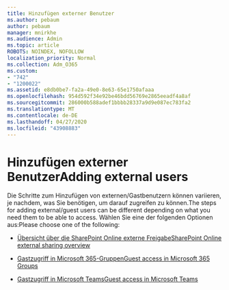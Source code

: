 ```yaml
---
title: Hinzufügen externer Benutzer
ms.author: pebaum
author: pebaum
manager: mnirkhe
ms.audience: Admin
ms.topic: article
ROBOTS: NOINDEX, NOFOLLOW
localization_priority: Normal
ms.collection: Adm_O365
ms.custom:
- "742"
- "1200022"
ms.assetid: e8db0be7-fa2a-49e0-8e63-65e1750afaaa
ms.openlocfilehash: 954d592f34e92be46bdd56769e2865eeadf4a8af
ms.sourcegitcommit: 286000b588adef1bbbb28337a9d9e087ec783fa2
ms.translationtype: MT
ms.contentlocale: de-DE
ms.lasthandoff: 04/27/2020
ms.locfileid: "43908883"
---
```

# <a name="adding-external-users"></a><span data-ttu-id="fb2e9-102">Hinzufügen externer Benutzer</span><span class="sxs-lookup"><span data-stu-id="fb2e9-102">Adding external users</span></span>

<span data-ttu-id="fb2e9-103">Die Schritte zum Hinzufügen von externen/Gastbenutzern können variieren, je nachdem, was Sie benötigen, um darauf zugreifen zu können.</span><span class="sxs-lookup"><span data-stu-id="fb2e9-103">The steps for adding external/guest users can be different depending on what you need them to be able to access.</span></span> <span data-ttu-id="fb2e9-104">Wählen Sie eine der folgenden Optionen aus:</span><span class="sxs-lookup"><span data-stu-id="fb2e9-104">Please choose one of the following:</span></span>
  
- [<span data-ttu-id="fb2e9-105">Übersicht über die SharePoint Online externe Freigabe</span><span class="sxs-lookup"><span data-stu-id="fb2e9-105">SharePoint Online external sharing overview</span></span>](https://docs.microsoft.com/sharepoint/external-sharing-overview)

- [<span data-ttu-id="fb2e9-106">Gastzugriff in Microsoft 365-Gruppen</span><span class="sxs-lookup"><span data-stu-id="fb2e9-106">Guest access in Microsoft 365 Groups</span></span>](https://support.office.com/article/guest-access-in-office-365-groups-bfc7a840-868f-4fd6-a390-f347bf51aff6)

- [<span data-ttu-id="fb2e9-107">Gastzugriff in Microsoft Teams</span><span class="sxs-lookup"><span data-stu-id="fb2e9-107">Guest access in Microsoft Teams</span></span>](https://docs.microsoft.com/microsoftteams/guest-access-checklist)

